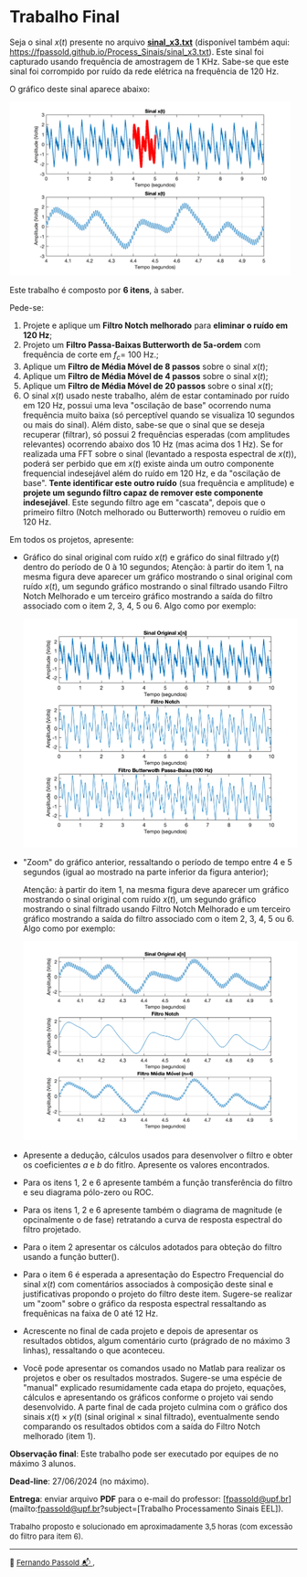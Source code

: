 # Trabalho Final

Seja o sinal $x(t)$ presente no arquivo **[sinal_x3.txt](sinal_x3.txt)** (disponível também aqui: https://fpassold.github.io/Process_Sinais/sinal_x3.txt). Este sinal foi capturado usando frequência de amostragem de 1 KHz. Sabe-se que este sinal foi corrompido por ruído da rede elétrica na frequência de 120 Hz.

O gráfico deste sinal aparece abaixo:

<img src="sinal_x3.png" alt="sinal_x3" style="zoom:48%;" />

Este trabalho é composto por **6 itens**, à saber.

Pede-se:

1. Projete e aplique um **Filtro Notch melhorado** para **eliminar o ruído em 120 Hz**;
2. Projeto um **Filtro Passa-Baixas Butterworth de 5a-ordem** com frequência de corte em $f_c=$ 100 Hz.;
3. Aplique um **Filtro de Média Móvel de 8 passos** sobre o sinal $x(t)$;
4. Aplique um **Filtro de Média Móvel de 4 passos** sobre o sinal $x(t)$;
5. Aplique um **Filtro de Média Móvel de 20 passos** sobre o sinal $x(t)$;
6. O sinal $x(t)$ usado neste trabalho, além de estar contaminado por ruído em 120 Hz, possui uma leva "oscilação de base" ocorrendo numa frequência muito baixa (só perceptível quando se visualiza 10 segundos ou mais do sinal). Além disto, sabe-se que o sinal que se deseja recuperar (filtrar), só possui 2 frequências esperadas (com amplitudes relevantes) ocorrendo abaixo dos 10 Hz (mas acima dos 1 Hz). Se for realizada uma FFT sobre o sinal (levantado a resposta espectral de $x(t)$), poderá ser perbido que em $x(t)$ existe ainda um outro componente frequencial indesejável além do ruído em 120 Hz, e da "oscilação de base". **Tente identificar este outro ruído** (sua frequência e amplitude) e **projete um segundo filtro capaz de remover este componente indesejável**. Este segundo filtro age em "cascata", depois que o primeiro filtro (Notch melhorado ou Butterworth) removeu o ruídio em 120 Hz.

Em todos os projetos, apresente:

* Gráfico do sinal original com ruído $x(t)$ e gráfico do sinal filtrado $y(t)$ dentro do período de 0 à 10 segundos;
  Atenção: à partir do item 1, na mesma figura deve aparecer um gráfico mostrando o sinal original com ruído $x(t)$, um segundo gráfico mostrando o sinal filtrado usando Filtro Notch Melhorado e um terceiro gráfico mostrando a saída do filtro associado com o item 2, 3, 4, 5 ou 6. Algo como por exemplo:

  <img src="sinais_x_y_y2.png" alt="sinais_x_y_y2" style="zoom:48%;" />

* "Zoom" do gráfico anterior, ressaltando o período de tempo entre 4 e 5 segundos (igual ao mostrado na parte inferior da figura anterior);

  Atenção: à partir do item 1, na mesma figura deve aparecer um gráfico mostrando o sinal original com ruído $x(t)$, um segundo gráfico mostrando o sinal filtrado usando Filtro Notch Melhorado e um terceiro gráfico mostrando a saída do filtro associado com o item 2, 3, 4, 5 ou 6. Algo como por exemplo:

  <img src="sinais_x_y_y4_zoom.png" alt="sinais_x_y_y4_zoom" style="zoom:48%;" />

* Apresente a dedução, cálculos usados para desenvolver o filtro e obter os coeficientes $a$ e $b$ do fitlro. Apresente os valores encontrados.

* Para os itens 1, 2 e 6 apresente também a função transferência do filtro e seu diagrama pólo-zero ou ROC.

* Para os itens 1, 2 e 6 apresente também o diagrama de magnitude (e opcinalmente o de fase) retratando a curva de resposta espectral do filtro projetado.

* Para o item 2 apresentar os cálculos adotados para obteção do filtro usando a função butter().

* Para o item 6 é esperada a apresentação do Espectro Frequencial do sinal $x(t)$ com comentários associados à composição deste sinal e justificativas propondo o projeto do filtro deste item. Sugere-se realizar um "zoom" sobre o gráfico da resposta espectral ressaltando as frequênicas na faixa de 0 até 12 Hz.

* Acrescente no final de cada projeto e depois de apresentar os resultados obtidos, algum comentário curto (prágrado de no máximo 3 linhas), ressaltando o que aconteceu.

* Você pode apresentar os comandos usado no Matlab para realizar os projetos e ober os resultados mostrados. Sugere-se uma espécie de "manual" explicado resumidamente cada etapa do projeto, equações, cálculos e apresentando os gráficos conforme o projeto vai sendo desenvolvido. A parte final de cada projeto culmina com o gráfico dos sinais $x(t) \times y(t)$ (sinal original $\times$ sinal filtrado), eventualmente sendo comparando os resultados obtidos com a saída do Filtro Notch melhorado (item 1).

**Observação final**: Este trabalho pode ser executado por equipes de no máximo 3 alunos.

**Dead-line**: 27/06/2024 (no máximo).

**Entrega**: enviar arquivo **PDF** para o e-mail do professor: [fpassold@upf.br](mailto:fpassold@upf.br?subject=[Trabalho Processamento Sinais EEL]).

<font size="2">Trabalho proposto e solucionado em aproximadamente 3,5 horas (com excessão do filtro para item 6).</font>

----

<font size="2">🌊 [Fernando Passold](https://fpassold.github.io/)[ 📬 ](mailto:fpassold@gmail.com), <script language="JavaScript"><!-- Hide JavaScript...
var LastUpdated = document.lastModified;
document.writeln ("página criada em 20/06/2024; atualizada em " + LastUpdated); // End Hiding -->
</script></font>







